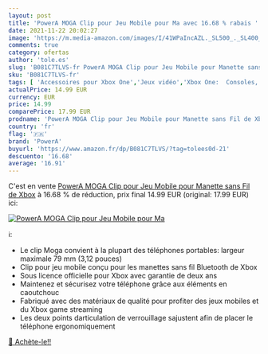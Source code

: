 ```yaml
---
layout: post
title: 'PowerA MOGA Clip pour Jeu Mobile pour Ma avec 16.68 % rabais '
date: 2021-11-22 20:02:27
image: 'https://m.media-amazon.com/images/I/41WPaIncAZL._SL500_._SL400_.jpg'
comments: true
category: ofertas
author: 'tole.es'
slug: 'B081C7TLVS-fr PowerA MOGA Clip pour Jeu Mobile pour Manette sans Fil de...'
sku: 'B081C7TLVS-fr'
tags: [ 'Accessoires pour Xbox One','Jeux vidéo','Xbox One:  Consoles, jeux et accessoires','powera', ]
actualPrice: 14.99 EUR
currency: EUR
price: 14.99
comparePrice: 17.99 EUR
prodname: 'PowerA MOGA Clip pour Jeu Mobile pour Manette sans Fil de Xbox'
country: 'fr'
flag: '🇫🇷'
brand: 'PowerA'
buyurl: 'https://www.amazon.fr/dp/B081C7TLVS/?tag=tolees0d-21'
descuento: '16.68'
average: '16.91'
---
```


C'est en vente [PowerA MOGA Clip pour Jeu Mobile pour Manette sans Fil de Xbox](https://www.amazon.fr/dp/B081C7TLVS/?tag=tolees0d-21)  à  16.68 % de réduction, prix final  14.99 EUR (original: 17.99 EUR) ici:

[![PowerA MOGA Clip pour Jeu Mobile pour Ma](https://m.media-amazon.com/images/I/41WPaIncAZL._SL500_._SL400_.jpg)](https://www.amazon.fr/dp/B081C7TLVS/?tag=tolees0d-21)

ℹ️:

- Le clip Moga convient à la plupart des téléphones portables: largeur maximale 79 mm (3,12 pouces)
- Clip pour jeu mobile conçu pour les manettes sans fil Bluetooth de Xbox
- Sous licence officielle pour Xbox avec garantie de deux ans
- Maintenez et sécurisez votre téléphone grâce aux éléments en caoutchouc
- Fabriqué avec des matériaux de qualité pour profiter des jeux mobiles et du Xbox game streaming
- Les deux points darticulation de verrouillage sajustent afin de placer le téléphone ergonomiquement

[🛒 Achète-le!!](https://www.amazon.fr/dp/B081C7TLVS/?tag=tolees0d-21)
